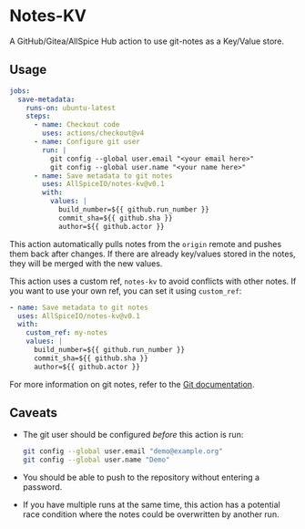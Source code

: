 # Notes-KV

A GitHub/Gitea/AllSpice Hub action to use git-notes as a Key/Value store.

## Usage

```yaml
jobs:
  save-metadata:
    runs-on: ubuntu-latest
    steps:
      - name: Checkout code
        uses: actions/checkout@v4
      - name: Configure git user
        run: |
          git config --global user.email "<your email here>"
          git config --global user.name "<your name here>"
      - name: Save metadata to git notes
        uses: AllSpiceIO/notes-kv@v0.1
        with:
          values: |
            build_number=${{ github.run_number }}
            commit_sha=${{ github.sha }}
            author=${{ github.actor }}
```

This action automatically pulls notes from the `origin` remote and pushes them
back after changes. If there are already key/values stored in the notes, they
will be merged with the new values.

This action uses a custom ref, `notes-kv` to avoid conflicts with other notes.
If you want to use your own ref, you can set it using `custom_ref`:

```yaml
- name: Save metadata to git notes
  uses: AllSpiceIO/notes-kv@v0.1
  with:
    custom_ref: my-notes
    values: |
      build_number=${{ github.run_number }}
      commit_sha=${{ github.sha }}
      author=${{ github.actor }}
```

For more information on git notes, refer to the [Git documentation](https://git-scm.com/docs/git-notes).

## Caveats

- The git user should be configured _before_ this action is run:

  ```sh
  git config --global user.email "demo@example.org"
  git config --global user.name "Demo"
  ```

- You should be able to push to the repository without entering a password.
- If you have multiple runs at the same time, this action has a potential race
  condition where the notes could be overwritten by another run.

